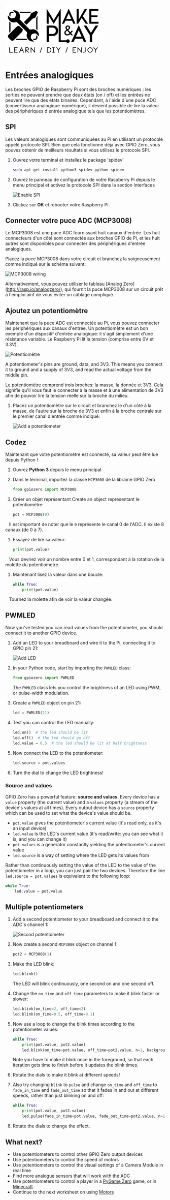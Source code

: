 ![Build & Play, les meilleurs tutoriels DIY pour débuter et progresser dans l'univers de l'Internet des Objets](BuildnPlay_small.png)

# Entrées analogiques

Les broches GPIO de Raspberry Pi sont des broches numériques : les sorties ne peuvent prendre que deux états (on / off) et les entrées ne peuvent lire que des états binaires. Cependant, à l'aide d'une puce ADC (convertisseur analogique-numérique), il devient possible de lire la valeur des périphériques d'entrée analogique tels que les potentiomètres.

## SPI

Les valeurs analogiques sont communiquées au Pi en utilisant un protocole appelé protocole SPI. Bien que cela fonctionne déja avec GPIO Zero, vous pouvez obtenir de meilleurs résultats si vous utilisez le protocole SPI.

1. Ouvrez votre terminal et installez le package 'spidev' 

    ```bash
    sudo apt-get install python3-spidev python-spidev
    ```

1. Ouvrez le panneau de configuration de votre Raspberry Pi depuis le menu principal et activez le protocole SPI dans la section Interfaces

    ![Enable SPI](images/rcgui.png)

1. Clickez sur **OK** et rebooter votre Raspberry Pi.

## Connecter votre puce ADC (MCP3008)

Le MCP3008 est une puce ADC fournissant huit canaux d'entrée. Les huit connecteurs d'un côté sont connectés aux broches GPIO de Pi, et les huit autres sont disponibles pour connecter des périphériques d'entrée analogiques.

Placez la puce MCP3008 dans votre circuit et branchez la soigneusement comme indiqué sur le schéma suivant:

![MCP3008 wiring](images/mcp3008.png)

Alternativement, vous pouvez utiliser le tableau [Analog Zero] (http://rasp.io/analogzero/), qui fournit la puce MCP3008 sur un circuit prêt à l'emploi ainf de vous éviter un câblage compliqué.

## Ajoutez un potentiomètre

Maintenant que la puce ADC est connectée au Pi, vous pouvez connecter les périphériques aux canaux d'entrée. Un potentiomètre est un bon exemple d'un dispositif d'entrée analogique: il s'agit simplement d'une résistance variable. Le Raspberry Pi lit la tension (comprise entre 0V et 3.3V).

![Potentiomètre](images/potentiometer.jpg)

A potentiometer's pins are ground, data, and 3V3. This means you connect it to ground and a supply of 3V3, and read the actual voltage from the middle pin.

Le potentiomètre comprend trois broches: la masse, la donnée et 3V3. Cela signifie qu'il vous faut le connecter à la masse et à une alimentation de 3V3 afin de pouvoir lire la tension réelle sur la broche du milieu.

1. Placez un potentiomètre sur le circuit et branchez le d'un côté à la masse, de l'autre sur la broche de 3V3 et enfin à la broche centrale sur le premier canal d'entrée comme indiqué:

    ![Add a potentiometer](images/mcp3008-pot.png)

## Codez

Maintenant que votre potentiomètre est connecté, sa valeur peut être lue depuis Python !

1. Ouvrez **Python 3** depuis le menu principal.

1. Dans le terminal, importez la classe `MCP3008` de la librairie GPIO Zero

    ```python
    from gpiozero import MCP3008
    ```

1. Créer un objet représentant Create an object représentant le potentiomètre:

    ```python
    pot = MCP3008(0)
    ```

    Il est important de noter que le `0` représente le canal 0 de l'ADC. Il existe 8 canaux (de 0 à 7). 

1. Essayez de lire sa valeur:

    ```python
    print(pot.value)
    ```

    Vous devriez voir un nombre entre 0 et 1, correspondant à la rotation de la molette du potentiomètre.

1. Maintenant lisez la valeur dans une boucle:

    ```python
    while True:
        print(pot.value)
    ```

    Tournez la molette afin de voir la valeur changée.

## PWMLED

Now you've tested you can read values from the potentiometer, you should connect it to another GPIO device.

1. Add an LED to your breadboard and wire it to the Pi, connecting it to GPIO pin 21:

    ![Add LED](images/mcp3008-pot-led.png)

1. In your Python code, start by importing the `PWMLED` class:

    ```python
    from gpiozero import PWMLED
    ```

    The `PWMLED` class lets you control the brightness of an LED using PWM, or pulse-width modulation. 

1. Create a `PWMLED` object on pin 21:

    ```python
    led = PWMLED(21)
    ```

1. Test you can control the LED manually:

    ```python
    led.on()  # the led should be lit
    led.off()  # the led should go off
    led.value = 0.5  # the led should be lit at half brightness
    ```

1. Now connect the LED to the potentiometer:

    ```python
    led.source = pot.values
    ```

1. Turn the dial to change the LED brightness!

### Source and values

GPIO Zero has a powerful feature: **source and values**. Every device has a `value` property (the current value) and a `values` property (a stream of the device's values at all times). Every output device has a `source` property which can be used to set what the device's value should be.

- `pot.value` gives the potentiometer's current value (it's read only, as it's an input device)
- `led.value` is the LED's current value (it's read/write: you can see what it is, and you can change it)
- `pot.values` is a generator constantly yielding the potentiometer's current value
- `led.source` is a way of setting where the LED gets its values from

Rather than continuously setting the value of the LED to the value of the potentiometer in a loop, you can just pair the two devices. Therefore the line `led.source = pot.values` is equivalent to the following loop:

```python
while True:
    led.value = pot.value
```

## Multiple potentiometers

1. Add a second potentiometer to your breadboard and connect it to the ADC's channel 1:

    ![Second potentiometer](images/mcp3008-2pots-led.png)

1. Now create a second `MCP3008` object on channel 1:

    ```python
    pot2 = MCP3008(1)
    ```

1. Make the LED blink:

    ```python
    led.blink()
    ```

    The LED will blink continuously, one second on and one second off.

1. Change the `on_time` and `off_time` parameters to make it blink faster or slower:

    ```python
    led.blink(on_time=2, off_time=2)
    led.blink(on_time=0.5, off_time=0.1)
    ```

1. Now use a loop to change the blink times according to the potentiometer values:

    ```python
    while True:
        print(pot.value, pot2.value)
        led.blink(on_time=pot.value, off_time=pot2.value, n=1, background=False)
    ```

    Note you have to make it blink once in the foreground, so that each iteration gets time to finish before it updates the blink times.

1. Rotate the dials to make it blink at different speeds!

1. Also try changing `blink` to `pulse` and change `on_time` and `off_time` to `fade_in_time` and `fade_out_time` so that it fades in and out at different speeds, rather than just blinking on and off:

    ```python
    while True:
        print(pot.value, pot2.value)
        led.pulse(fade_in_time=pot.value, fade_out_time=pot2.value, n=1, background=False)
    ```

1. Rotate the dials to change the effect.

## What next?

- Use potentiometers to control other GPIO Zero output devices
- Use potentiometers to control the speed of motors
- Use potentiometers to control the visual settings of a Camera Module in real time
- Find more analogue sensors that will work with the ADC
- Use potentiometers to control a player in a [PyGame Zero](http://pygame-zero.readthedocs.io) game, or in [Minecraft](https://www.raspberrypi.org/learning/getting-started-with-minecraft-pi/)
- Continue to the next worksheet on using [Motors](motors.md)
